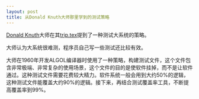 ```yaml
---
layout: post
title: 从Donald Knuth大师那里学到的测试策略
---
```


[Donald Knuth](https://en.wikipedia.org/wiki/Donald_Knuth)大师在其[trip.tex](http://texdoc.net/texmf-dist/doc/generic/knuth/tex/tripman.pdf)提到了一种测试大系统的策略。

大师认为大系统很难测，程序员自己写一些测试还比较有效。

大师在1960年开发ALGOL编译器时使用了一种策略，构建测试文件，这个文件包含非常极端、非常复杂的使用场景，这个文件的目的是使软件挂掉，而不是让软件通过。这种测试文件需要花费较大精力。软件系统一般会用到大约50%的逻辑，这种测试文件能覆盖大约90%的逻辑。接下来，再结合测试覆盖率工具，不断提高覆盖率到99%。




